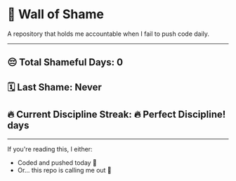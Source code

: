 # 🧱 Wall of Shame

A repository that holds me accountable when I fail to push code daily.

---

## 😔 Total Shameful Days: **0**
## 🗓️ Last Shame: **Never**
## 🔥 Current Discipline Streak: **🔥 Perfect Discipline! days**

---

If you're reading this, I either:
- Coded and pushed today 💪
- Or... this repo is calling me out 😤
